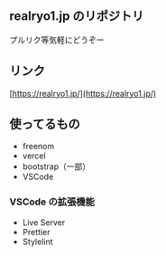 ## realryo1.jp のリポジトリ

プルリク等気軽にどうぞー

## リンク

[https://realryo1.jp/](https://realryo1.jp/)

## 使ってるもの

- freenom
- vercel
- bootstrap（一部）
- VSCode

### VSCode の拡張機能

- Live Server
- Prettier
- Stylelint
